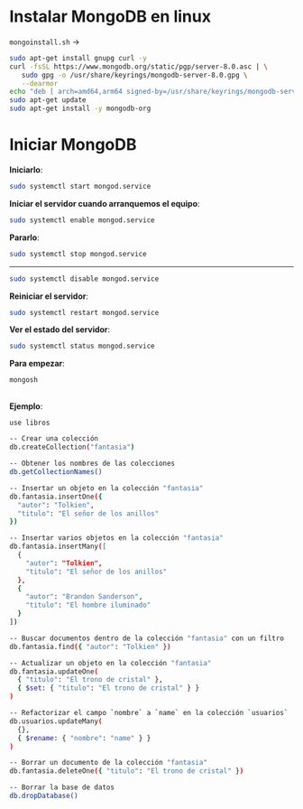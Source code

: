 # Instalar MongoDB en linux

`mongoinstall.sh` ->

```bash
sudo apt-get install gnupg curl -y
curl -fsSL https://www.mongodb.org/static/pgp/server-8.0.asc | \
   sudo gpg -o /usr/share/keyrings/mongodb-server-8.0.gpg \
   --dearmor
echo "deb [ arch=amd64,arm64 signed-by=/usr/share/keyrings/mongodb-server-8.0.gpg ] https://repo.mongodb.org/apt/ubuntu jammy/mongodb-org/8.0 multiverse" | sudo tee /etc/apt/sources.list.d/mongodb-org-8.0.list
sudo apt-get update
sudo apt-get install -y mongodb-org
```

# Iniciar MongoDB

**Iniciarlo**:
```bash
sudo systemctl start mongod.service
```

**Iniciar el servidor cuando arranquemos el equipo**:
```bash
sudo systemctl enable mongod.service
```

**Pararlo**:
```bash
sudo systemctl stop mongod.service 
```

****
```bash
sudo systemctl disable mongod.service
```

**Reiniciar el servidor**:
```bash
sudo systemctl restart mongod.service
```

**Ver el estado del servidor**:
```bash
sudo systemctl status mongod.service
```

**Para empezar**:
```bash
mongosh 
```

## 
**Ejemplo**:

```bash
use libros

-- Crear una colección
db.createCollection("fantasia")

-- Obtener los nombres de las colecciones
db.getCollectionNames()

-- Insertar un objeto en la colección "fantasia"
db.fantasia.insertOne({ 
  "autor": "Tolkien",
  "titulo": "El señor de los anillos"
})

-- Insertar varios objetos en la colección "fantasia"
db.fantasia.insertMany([
  { 
    "autor": "Tolkien",
    "titulo": "El señor de los anillos"
  },
  { 
    "autor": "Brandon Sanderson",
    "titulo": "El hombre iluminado"
  }
])

-- Buscar documentos dentro de la colección "fantasia" con un filtro
db.fantasia.find({ "autor": "Tolkien" })

-- Actualizar un objeto en la colección "fantasia"
db.fantasia.updateOne(
  { "titulo": "El trono de cristal" },
  { $set: { "titulo": "El trono de cristal" } }
)

-- Refactorizar el campo `nombre` a `name` en la colección `usuarios`
db.usuarios.updateMany(
  {},
  { $rename: { "nombre": "name" } }
)

-- Borrar un documento de la colección "fantasia"
db.fantasia.deleteOne({ "titulo": "El trono de cristal" })

-- Borrar la base de datos
db.dropDatabase()

```

